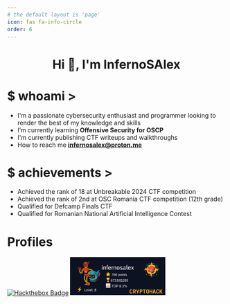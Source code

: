 ```yaml
---
# the default layout is 'page'
icon: fas fa-info-circle
order: 6
---
```


<h1 align="center">Hi 👋, I'm InfernoSAlex</h1>

# $ whoami >
- I'm a passionate cybersecurity enthusiast and programmer looking to render the best of my knowledge and skills
- I’m currently learning **Offensive Security for OSCP**
- I'm currently publishing CTF writeups and walkthroughs 
- How to reach me **infernosalex@proton.me**

# $ achievements >
- Achieved the rank of 18 at Unbreakable 2024 CTF competition
- Achieved the rank of 2nd at OSC Romania CTF competition (12th grade)
- Qualified for Defcamp Finals CTF
- Qualified for Romanian National Artificial Intelligence Contest


# Profiles

[![Hackthebox Badge](https://www.hackthebox.eu/badge/image/453678)](https://www.hackthebox.eu/home/users/profile/453678)
[![Cryptohack Badge](/assets/img/badges/cryptohack.png)](https://cryptohack.org/user/infernosalex/)